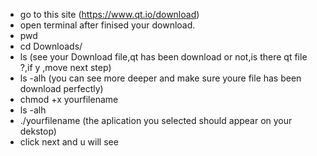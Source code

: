 - go to this site (https://www.qt.io/download)
- open terminal after finised your download.
- pwd
- cd Downloads/
- ls (see your Download file,qt has been download or not,is there qt file ?,if y ,move next step)
- ls -alh (you can see more deeper and make sure youre file has been download perfectly)
- chmod +x yourfilename
- ls -alh
- ./yourfilename (the aplication you selected should appear on your dekstop)
- click next and u will see 
